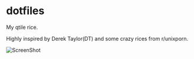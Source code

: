 # dotfiles
My qtile rice.

Highly inspired by Derek Taylor(DT) and some crazy rices from r/unixporn.

![ScreenShot](https://raw.github.com/odort/dotfiles/main/.images/shot.png)

